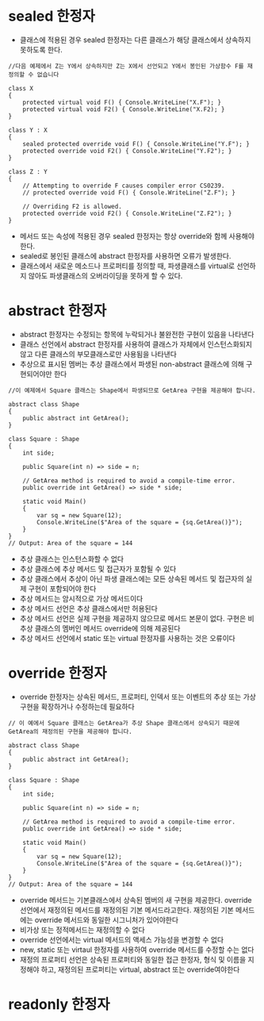# sealed 한정자
- 클래스에 적용된 경우 sealed 한정자는 다른 클래스가 해당 클래스에서 상속하지 못하도록 한다.
~~~
//다음 예제에서 Z는 Y에서 상속하지만 Z는 X에서 선언되고 Y에서 봉인된 가상함수 F를 재정의할 수 없습니다

class X
{
    protected virtual void F() { Console.WriteLine("X.F"); }
    protected virtual void F2() { Console.WriteLine("X.F2); }
}

class Y : X
{
    sealed protected override void F() { Console.WriteLine("Y.F"); }
    protected override void F2() { Console.WriteLine("Y.F2"); }
}

class Z : Y
{
    // Attempting to override F causes compiler error CS0239.
    // protected override void F() { Console.WriteLine("Z.F"); }

    // Overriding F2 is allowed.
    protected override void F2() { Console.WriteLine("Z.F2"); }
}

~~~
- 메서드 또는 속성에 적용된 경우 sealed 한정자는 항상 override와 함께 사용해야 한다.
- sealed로 봉인된 클래스에 abstract 한정자를 사용하면 오류가 발생한다.
- 클래스에서 새로운 메소드나 프로퍼티를 정의할 때, 파생클래스를 virtual로 선언하지 않아도 파생클래스의 오버라이딩을 못하게 할 수 있다.

# abstract 한정자
- abstract 한정자는 수정되는 항목에 누락되거나 불완전한 구현이 있음을 나타낸다
- 클래스 선언에서 abstract 한정자를 사용하여 클래스가 자체에서 인스턴스화되지 않고 다른 클래스의 부모클래스로만 사용됨을 나타낸다
- 추상으로 표시된 멤버는 추상 클래스에서 파생된 non-abstract 클래스에 의해 구현되어야만 한다
~~~
//이 예제에서 Square 클래스는 Shape에서 파생되므로 GetArea 구현을 제공해야 합니다.

abstract class Shape
{
    public abstract int GetArea();
}

class Square : Shape
{
    int side;

    public Square(int n) => side = n;

    // GetArea method is required to avoid a compile-time error.
    public override int GetArea() => side * side;

    static void Main() 
    {
        var sq = new Square(12);
        Console.WriteLine($"Area of the square = {sq.GetArea()}");
    }
}
// Output: Area of the square = 144
~~~
- 추상 클래스는 인스턴스화할 수 없다
- 추상 클래스에 추상 메서드 및 접근자가 포함될 수 있다
- 추상 클래스에서 추상이 아닌 파생 클래스에는 모든 상속된 메서드 및 접근자의 실제 구현이 포함되어야 한다
- 추상 메서드는 암시적으로 가상 메서드이다
- 추상 메서드 선언은 추상 클래스에서만 허용된다
- 추상 메서드 선언은 실제 구현을 제공하지 않으므로 메서드 본문이 없다. 구현은 비추상 클래스의 멤버인 메서드 override에 의해 제공된다
- 추상 메서드 선언에서 static 또는 virtual 한정자를 사용하는 것은 오류이다

# override 한정자
- override 한정자는 상속된 메서드, 프로퍼티, 인덱서 또는 이벤트의 추상 또는 가상 구현을 확장하거나 수정하는데 필요하다
~~~
// 이 예에서 Square 클래스는 GetArea가 추상 Shape 클래스에서 상속되기 때문에 GetArea의 재정의된 구현을 제공해야 합니다.

abstract class Shape
{
    public abstract int GetArea();
}

class Square : Shape
{
    int side;

    public Square(int n) => side = n;

    // GetArea method is required to avoid a compile-time error.
    public override int GetArea() => side * side;

    static void Main() 
    {
        var sq = new Square(12);
        Console.WriteLine($"Area of the square = {sq.GetArea()}");
    }
}
// Output: Area of the square = 144

~~~
- override 메서드는 기본클래스에서 상속된 멤버의 새 구현을 제공한다. override 선언에서 재정의된 메서드를 재정의된 기본 메서드라고한다. 재정의된 기본 메서드에는 override 메서드와 동일한 시그니처가 있어야한다
- 비가상 또는 정적메서드는 재정의할 수 없다
- override 선언에서는 virtual 메서드의 액세스 가능성을 변경할 수 없다
- new, static 또는 virtaul 한정자를 사용하여 override 메서드를 수정할 수는 없다
- 재정의 프로퍼티 선언은 상속된 프로퍼티와 동일한 접근 한정자, 형식 및 이름을 지정해야 하고, 재정의된 프로퍼티는 virtual, abstract 또는 override여야한다

# readonly 한정자
